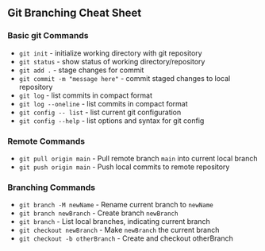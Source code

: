 ## Git Branching Cheat Sheet

### Basic git Commands
* `git init` - initialize working directory with git repository
* `git status` - show status of working directory/repository
* `git add .` - stage changes for commit
* `git commit -m "message here"` - commit staged changes to local repository
* `git log` - list commits in compact format
* `git log --oneline` - list commits in compact format
* `git config -- list` - list current git configuration
* `git config --help` - list options and syntax for git config

### Remote Commands
* `git pull origin main` - Pull remote branch `main` into current local branch
* `git push origin main` - Push local commits to remote repository

### Branching Commands
* `git branch -M newName` - Rename current branch to `newName`
* `git branch newBranch` - Create branch `newBranch`
* `git branch` - List local branches, indicating current branch
* `git checkout newBranch` - Make `newBranch` the current branch
* `git checkout -b otherBranch` - Create and checkout otherBranch
